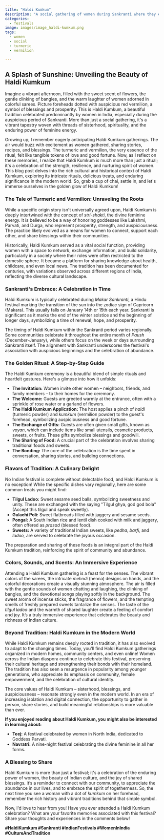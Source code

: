 ```yaml
---
title: "Haldi Kumkum"
description: "A social gathering of women during Sankranti where they exchange haldi (turmeric) and kumkum (vermilion) as symbols of goodwill."
categories:
  - festivals
image: images/image_haldi-kumkum.png
tags:
  - women
  - social
  - turmeric
  - vermilion

---
```


## A Splash of Sunshine: Unveiling the Beauty of Haldi Kumkum

Imagine a vibrant afternoon, filled with the sweet scent of flowers, the gentle clinking of bangles, and the warm laughter of women adorned in colorful sarees. Picture foreheads dotted with auspicious red vermilion, a symbol of blessings and prosperity. This is Haldi Kumkum, a beautiful tradition celebrated predominantly by women in India, especially during the auspicious period of Sankranti. More than just a social gathering, it's a vibrant tapestry woven with threads of sisterhood, spirituality, and the enduring power of feminine energy.

Growing up, I remember eagerly anticipating Haldi Kumkum gatherings. The air would buzz with excitement as women gathered, sharing stories, recipes, and blessings. The turmeric and vermilion, the very essence of the ritual, felt like tangible tokens of love and good fortune. Now, as I reflect on these memories, I realize that Haldi Kumkum is much more than just a ritual; it's a celebration of the strength, resilience, and nurturing spirit of women. This blog post delves into the rich cultural and historical context of Haldi Kumkum, exploring its intricate rituals, delicious treats, and enduring significance in the modern world. So, grab a cup of chai, settle in, and let's immerse ourselves in the golden glow of Haldi Kumkum!

### The Tale of Turmeric and Vermilion: Unraveling the Roots

While a specific origin story isn't universally agreed upon, Haldi Kumkum is deeply intertwined with the concept of *stri-shakti*, the divine feminine energy. It is believed to be a way of honoring goddesses like Lakshmi, Parvati, and Durga, who represent prosperity, strength, and auspiciousness. The practice likely evolved as a means for women to connect, support each other, and share blessings within their communities.

Historically, Haldi Kumkum served as a vital social function, providing women with a space to network, exchange information, and build solidarity, particularly in a society where their roles were often restricted to the domestic sphere. It became a platform for sharing knowledge about health, childcare, and even local news. The tradition has been documented for centuries, with variations observed across different regions of India, reflecting the diverse cultural landscape.

### Sankranti's Embrace: A Celebration in Time

Haldi Kumkum is typically celebrated during *Makar Sankranti*, a Hindu festival marking the transition of the sun into the zodiac sign of Capricorn (Makara). This usually falls on January 14th or 15th each year. Sankranti is significant as it marks the end of the winter solstice and the beginning of longer days, symbolizing a time of renewal, hope, and prosperity.

The timing of Haldi Kumkum within the Sankranti period varies regionally. Some communities celebrate it throughout the entire month of *Paush* (December-January), while others focus on the week or days surrounding Sankranti itself. The alignment with Sankranti underscores the festival's association with auspicious beginnings and the celebration of abundance.

### The Golden Ritual: A Step-by-Step Guide

The Haldi Kumkum ceremony is a beautiful blend of simple rituals and heartfelt gestures. Here's a glimpse into how it unfolds:

*   **The Invitation:** Women invite other women – neighbors, friends, and family members – to their homes for the ceremony.
*   **The Welcome:** Guests are greeted warmly at the entrance, often with a sprinkle of rose water or a garland of flowers.
*   **The Haldi Kumkum Application:** The host applies a pinch of *haldi* (turmeric powder) and *kumkum* (vermilion powder) to the guest's forehead, symbolizing auspiciousness and good fortune.
*   **The Exchange of Gifts:** Guests are often given small gifts, known as *vayan*, which can include items like small utensils, cosmetic products, sweets, or fruits. These gifts symbolize blessings and goodwill.
*   **The Sharing of Food:** A crucial part of the celebration involves sharing traditional foods and sweets.
*   **The Bonding:** The core of the celebration is the time spent in conversation, sharing stories, and building connections.

### Flavors of Tradition: A Culinary Delight

No Indian festival is complete without delectable food, and Haldi Kumkum is no exception! While the specific dishes vary regionally, here are some common treats you might find:

*   **Tilgul Ladoo:** Sweet sesame seed balls, symbolizing sweetness and unity. These are exchanged with the saying "Tilgul ghya, god god bola" (Accept this tilgul and speak sweetly).
*   **Gulachi Poli:** Sweet flatbreads filled with jaggery and sesame seeds.
*   **Pongal:** A South Indian rice and lentil dish cooked with milk and jaggery, often offered as *prasad* (blessed food).
*   **Sweets:** A variety of traditional Indian sweets, like *pedha, barfi,* and *ladoo,* are served to celebrate the joyous occasion.

The preparation and sharing of these foods is an integral part of the Haldi Kumkum tradition, reinforcing the spirit of community and abundance.

### Colors, Sounds, and Scents: An Immersive Experience

Attending a Haldi Kumkum gathering is a feast for the senses. The vibrant colors of the sarees, the intricate *mehndi* (henna) designs on hands, and the colorful decorations create a visually stunning atmosphere. The air is filled with the gentle sounds of women chatting and laughing, the clinking of bangles, and the devotional songs playing softly in the background. The sweet aroma of incense sticks, the fragrance of flowers, and the tempting smells of freshly prepared sweets tantalize the senses. The taste of the *tilgul ladoo* and the warmth of shared laughter create a feeling of comfort and joy. It’s a truly immersive experience that celebrates the beauty and richness of Indian culture.

### Beyond Tradition: Haldi Kumkum in the Modern World

While Haldi Kumkum remains deeply rooted in tradition, it has also evolved to adapt to the changing times. Today, you'll find Haldi Kumkum gatherings organized in modern homes, community centers, and even online! Women across the Indian diaspora continue to celebrate this festival, preserving their cultural heritage and strengthening their bonds with their homeland. The tradition has also seen a resurgence in popularity among younger generations, who appreciate its emphasis on community, female empowerment, and the celebration of cultural identity.

The core values of Haldi Kumkum – sisterhood, blessings, and auspiciousness – resonate strongly even in the modern world. In an era of increasing isolation and digital connection, the opportunity to gather in person, share stories, and build meaningful relationships is more valuable than ever.

**If you enjoyed reading about Haldi Kumkum, you might also be interested in learning about:**

*   **Teej:** A festival celebrated by women in North India, dedicated to Goddess Parvati.
*   **Navratri:** A nine-night festival celebrating the divine feminine in all her forms.

### A Blessing to Share

Haldi Kumkum is more than just a festival; it's a celebration of the enduring power of women, the beauty of Indian culture, and the joy of shared blessings. It’s a reminder to connect with our community, to appreciate the abundance in our lives, and to embrace the spirit of togetherness. So, the next time you see a woman with a dot of *kumkum* on her forehead, remember the rich history and vibrant traditions behind that simple symbol.

Now, I'd love to hear from you! Have you ever attended a Haldi Kumkum celebration? What are your favorite memories associated with this festival? Share your thoughts and experiences in the comments below!

**#HaldiKumkum #Sankranti #IndianFestivals #WomenInIndia #CultureAndTradition**

